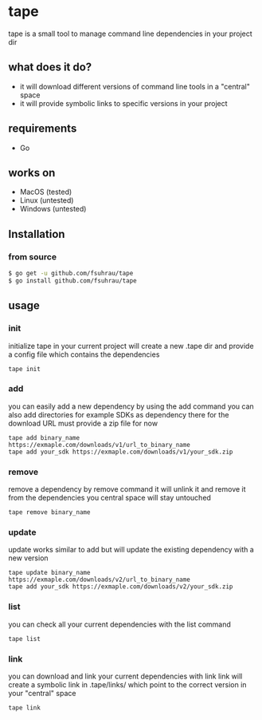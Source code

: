 # tape
tape is a small tool to manage command line dependencies in your project dir

## what does it do?
- it will download different versions of command line tools in a "central" space
- it will provide symbolic links to specific versions in your project

## requirements
- Go

## works on
- MacOS (tested)
- Linux (untested)
- Windows (untested)

## Installation
### from source
``` bash
$ go get -u github.com/fsuhrau/tape
$ go install github.com/fsuhrau/tape
```

## usage
### init
initialize tape in your current project
will create a new .tape dir and provide a config file which contains the dependencies
```
tape init
```

### add
you can easily add a new dependency by using the add command
you can also add directories for example SDKs as dependency there for the download URL must provide a zip file for now
```
tape add binary_name https://exmaple.com/downloads/v1/url_to_binary_name
tape add your_sdk https://exmaple.com/downloads/v1/your_sdk.zip
```

### remove
remove a dependency by remove command
it will unlink it and remove it from the dependencies you central space will stay untouched
```
tape remove binary_name
```

### update
update works similar to add but will update the existing dependency with a new version
```
tape update binary_name https://exmaple.com/downloads/v2/url_to_binary_name
tape add your_sdk https://exmaple.com/downloads/v2/your_sdk.zip
```

### list
you can check all your current dependencies with the list command
```
tape list
```

### link
you can download and link your current dependencies with link
link will create a symbolic link in .tape/links/ which point to the correct version in your "central" space
```
tape link
```
